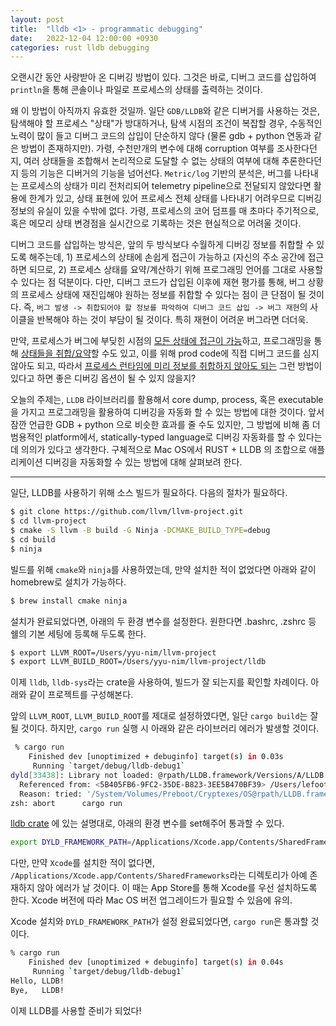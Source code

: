 ```yaml
---
layout: post
title:  "lldb <1> - programmatic debugging"
date:   2022-12-04 12:00:00 +0930
categories: rust lldb debugging
---
```


오랜시간 동안 사랑받아 온 디버깅 방법이 있다. 그것은 바로, 디버그 코드를 삽입하여 
`println`을 통해 콘솔이나
파일로 프로세스의 상태를 출력하는 것이다. 

왜 이 방법이 아직까지 유효한 것일까. 일단 `GDB/LLDB`와 같은 디버거를
사용하는 것은, 탐색해야 할 프로세스 "상태"가 방대하거나, 탐색 시점의 조건이
복잡할 경우, 수동적인 노력이 많이 들고 디버그 코드의 삽입이 단순하지 않다 
(물론 gdb + python 연동과 같은 방법이 존재하지만). 가령, 수천만개의 변수에 대해
corruption 여부를 조사한다던지, 여러 상태들을 조합해서 논리적으로 도달할 수 없는
상태의 여부에 대해 추론한다던지 등의 기능은 디버거의 기능을 넘어선다.
`Metric/log` 기반의 분석은, 버그를 나타내는 프로세스의 상태가 미리 전처리되어
telemetry pipeline으로 전달되지 않았다면 활용에 한계가 있고, 상태 표현에 있어
프로세스 전체 상태를 나타내기 어려우므로 디버깅 정보의 유실이 있을 수밖에 없다. 가령,
프로세스의 코어 덤프를 매 초마다 주기적으로, 혹은 메모리 상태 변경점을 실시간으로
기록하는 것은 현실적으로 어려울 것이다.

디버그 코드를 삽입하는 방식은, 앞의 두 방식보다 수월하게
디버깅 정보를 취합할 수 있도록 해주는데, 1) 프로세스의 상태에 손쉽게 접근이 가능하고 (자신의
주소 공간에 접근하면 되므로, 2) 프로세스 상태를 요약/계산하기 위해 프로그래밍 언어를
그대로 사용할 수 있다는 점 덕분이다. 다만, 디버그 코드가 삽입된 이후에 재현 평가를 통해, 
버그 상황의 프로세스 상태에 재진입해야 원하는 정보를 취합할 수 있다는 점이 큰 단점이
될 것이다. 즉, `버그 발생 -> 취합되어야 할 정보를 파악하여 디버그 코드 삽입 -> 버그 재현`의
사이클을 반복해야 하는 것이 부담이 될 것이다. 특히 재현이 어려운 버그라면 더더욱.

만약, 프로세스가 버그에 부딪힌 시점의 <u>모든 상태에 접근이 가능</u>하고, 프로그래밍을 통해
<u>상태들을 취합/요약</u>할 수도 있고, 이를 위해 prod code에 직접 
디버그 코드를 심지 않아도
되고, 따라서 <u>프로세스 런타임에 미리 정보를 취합하지 않아도 되는</u> 그런 방법이 있다고 하면
좋은 디버깅 옵션이 될 수 있지 않을지?

오늘의 주제는, `LLDB` 라이브러리를 활용해서 core dump, process, 혹은 executable을
가지고 프로그래밍을 활용하여 디버깅을 자동화 할 수 있는 방법에 대한 것이다.
앞서 잠깐 언급한 GDB + python 으로 비슷한 효과를 줄 수도 있지만, 그 방법에 비해 
좀 더 범용적인 platform에서, statically-typed language로 디버깅 자동화를 할 수 있다는데
의의가 있다고 생각한다. 구체적으로 Mac OS에서 RUST + LLDB 의 조합으로 애플리케이션 디버깅을
자동화할 수 있는 방법에 대해 살펴보려 한다. 

---
일단, LLDB를 사용하기 위해 소스 빌드가 필요하다. 다음의 절차가 필요하다.

```bash
$ git clone https://github.com/llvm/llvm-project.git
$ cd llvm-project
$ cmake -S llvm -B build -G Ninja -DCMAKE_BUILD_TYPE=debug
$ cd build
$ ninja
```

빌드를 위해 `cmake`와 `ninja`를 사용하였는데, 만약 설치한 적이 없었다면 
아래와 같이 homebrew로 설치가 가능하다.
```bash
$ brew install cmake ninja
```

설치가 완료되었다면, 아래의 두 환경 변수를 설정한다. 원한다면 .bashrc, .zshrc 등
쉘의 기본 세팅에 등록해 두도록 한다. 
```bash
$ export LLVM_ROOT=/Users/yyu-nim/llvm-project
$ export LLVM_BUILD_ROOT=/Users/yyu-nim/llvm-project/lldb
```

이제 `lldb`, `lldb-sys`라는 crate을 사용하여, 빌드가 잘 되는지를 확인할 차례이다.
아래와 같이 프로젝트를 구성해본다.

<script src="https://gist.github.com/yyu-nim/5375009f9963220d21a2a8793814f121.js"></script>

<script src="https://gist.github.com/yyu-nim/348796f48cccaa3a4b5eda109ead1a4c.js"></script>

앞의 `LLVM_ROOT`, `LLVM_BUILD_ROOT`를 제대로 설정하였다면, 일단 `cargo build`는 
잘 될 것이다. 하지만, `cargo run` 실행 시 아래와 같은 라이브러리 에러가 발생할 것이다. 
```bash
 % cargo run
    Finished dev [unoptimized + debuginfo] target(s) in 0.03s
     Running `target/debug/lldb-debug1`
dyld[33438]: Library not loaded: @rpath/LLDB.framework/Versions/A/LLDB
  Referenced from: <5B405FB6-9FC2-35DE-B823-3EE5B470BF39> /Users/lefoot/CLionProjects/lldb-debug1/target/debug/lldb-debug1
  Reason: tried: '/System/Volumes/Preboot/Cryptexes/OS@rpath/LLDB.framework/Versions/A/LLDB' (no such file), '/Library/Frameworks/LLDB.framework/Versions/A/LLDB' (no such file), '/System/Library/Frameworks/LLDB.framework/Versions/A/LLDB' (no such file, not in dyld cache)
zsh: abort      cargo run
```

[lldb crate](https://crates.io/crates/lldb) 에 있는 설명대로, 
아래의 환경 변수를 set해주어 통과할 수 있다.
```bash
export DYLD_FRAMEWORK_PATH=/Applications/Xcode.app/Contents/SharedFrameworks
```

다만, 만약 `Xcode`를 설치한 적이 없다면, `/Applications/Xcode.app/Contents/SharedFrameworks`라는
디렉토리가 아예 존재하지 않아 에러가 날 것이다. 이 때는 App Store를 통해 
Xcode를 우선 설치하도록 한다. Xcode 버전에 따라 Mac OS 버전 업그레이드가 필요할 수 있음에 유의.

Xcode 설치와 `DYLD_FRAMEWORK_PATH`가 설정 완료되었다면, `cargo run`은 통과할 것이다.
```bash
% cargo run                                                                   
    Finished dev [unoptimized + debuginfo] target(s) in 0.04s
     Running `target/debug/lldb-debug1`
Hello, LLDB!
Bye,   LLDB!
```

이제 LLDB를 사용할 준비가 되었다!
